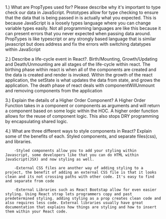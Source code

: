 1.) What are PropTypes used for? Please describe why it's important to type check our data in JavaScript.
         Prototypes allow for type checking to ensure that the data that is being passed in is actually what you expected. This is because JavaScript is a loosely types language where you can change variable types easily. Not all programming languages are like this because it can present errors that you never expected when passing data around. PropTypes is like typescript or any strongly based language that is similar javascript but does address and fix the errors with switching datatypes within JavaScript

2.) Describe a life-cycle event in React?. 
        Birth/Mounting, Growth/Updating and Death/Unmounting are all stages of the life-cycle within react. The birthing phase within react is when all of the components are created and the data is created and render is invoked. Within the growth of the react application, the setState is what updates the data from state, and grows the application. The death phase of react deals with componentWillUnmount and removing components from the application

3.) Explain the details of a Higher Order Component?
    A Higher Order Function takes in a component or components as arguments and will return a component based on some logic within the HOC. A higher order function allows for the reuse of component logic. This also stops DRY programming by encapsulating shared logic.

4.) What are three different ways to style components in React? Explain some of the benefits of each.
     Styled components, and separate files(css), and libraries. 

        -Styled components allow you to add your styling within Javascript, some developers like that you can do HTML within JavaScript(JSX) and now styling as well.

        -External CSS files are another way of adding styling to a project, the benefit of adding an external CSS file is that it looks clean and its not crossing paths with other code. It's easy to find and separate from code

        -External Libraries such as React Bootstap allow for even easier styling. Using React strap lets programmers copy and past predetermined styling. adding styling as a prop creates clean code and also requires less code. External libraries usually have great documentation that explains how things are styling and how to insert them within your React code.